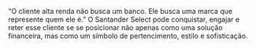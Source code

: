 “O cliente alta renda não busca um banco. Ele busca uma marca que represente quem ele é.”
O Santander Select pode conquistar, engajar e reter esse cliente se se posicionar não apenas como uma solução financeira, mas como um símbolo de pertencimento, estilo e sofisticação.
